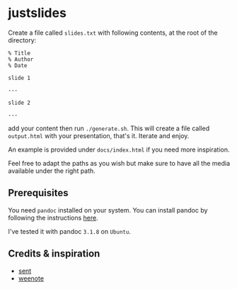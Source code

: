 # justslides

Create a file called `slides.txt` with following contents, at the root of the directory:

```
% Title
% Author
% Date

slide 1

---

slide 2

---

```

add your content then run `./generate.sh`. This will create a file called `output.html` with your presentation, that's it. Iterate and enjoy. 

An example is provided under `docs/index.html` if you need more inspiration.

Feel free to adapt the paths as you wish but make sure to have all the media available under the right path. 


## Prerequisites

You need `pandoc` installed on your system. You can install pandoc by following the instructions [here](https://pandoc.org/installing.html).

I've tested it with pandoc `3.1.8` on `Ubuntu`. 

## Credits & inspiration

- [sent](https://tools.suckless.org/sent/) 
- [weenote](https://github.com/jed/weenote) 